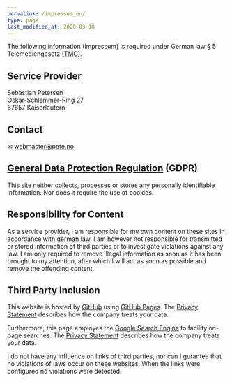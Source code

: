 ```yaml
---
permalink: /impressum_en/
type: page
last_modified_at: 2020-03-18
---
```


The following information (Impressum) is required under German law § 5 Telemediengesetz [(TMG)][TMG].

## Service Provider

Sebastian Petersen<br>
Oskar-Schlemmer-Ring 27<br>
67657 Kaiserlautern

## Contact

✉ webmaster@pete.no

## [General Data Protection Regulation][GDPR] (GDPR)

This site neither collects, processes or stores any personally identifiable information. Nor does it require the use of cookies. 

## Responsibility for Content

As a service provider, I am responsible for my own content on these sites in accordance with german law. I am however not responsible for transmitted or stored information of third parties or to investigate violations against any law. I am only required to remove illegal information as soon as it has been brought to my attention, after which I will act as soon as possible and remove the offending content. 

## Third Party Inclusion

This website is hosted by [GitHub][github] using [GitHub Pages][github-pages]. The [Privacy Statement][github-privacy] describes how the company treats your data. 

Furthermore, this page employes the [Google Search Engine][google] to facility on-page searches. The [Privacy Statement][google-privacy-lol] describes how the company treats your data. 

I do not have any influence on links of third parties, nor can I gurantee that no violations of laws occur on these websites. When the links were configured no violations were detected. 


[TMG]: https://www.gesetze-im-internet.de/tmg/
[GDPR]: https://eur-lex.europa.eu/legal-content/EN/TXT/PDF/?uri=CELEX:32016R0679
[github]: https://github.com/
[github-pages]: https://help.github.com/en/github/working-with-github-pages/about-github-pages
[github-privacy]: https://help.github.com/en/github/site-policy/github-privacy-statement
[google]: https://google.com/ncr
[google-privacy-lol]: https://policies.google.com/privacy?fg=1
